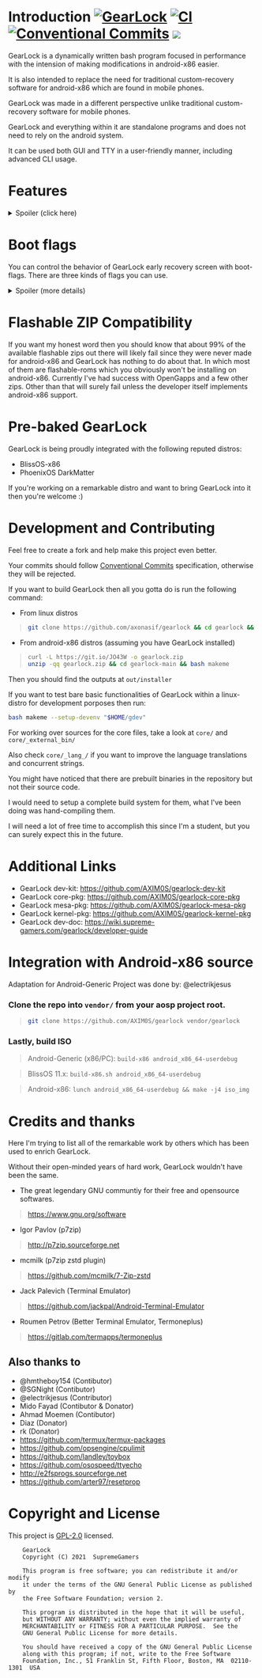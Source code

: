 # Introduction  [![GearLock](https://img.shields.io/badge/GearLock-7.3.0-blue.svg)](https://github.com/AXIM0S/gearlock) [![CI](https://github.com/AXIM0S/gearlock/workflows/CI/badge.svg)](https://github.com/AXIM0S/gearlock/actions) [![Conventional Commits](https://img.shields.io/badge/Conventional%20Commits-1.0.0-yellow.svg)](https://conventionalcommits.org) [![](https://tokei.rs/b1/github/axonasif/gearlock?category=lines)](https://github.com/axonasif/gearlock)

GearLock is a dynamically written bash program focused in performance with the intension of making modifications in android-x86 easier.

It is also intended to replace the need for traditional custom-recovery software for android-x86 which are found in mobile phones.

GearLock was made in a different perspective unlike traditional custom-recovery software for mobile phones.

GearLock and everything within it are standalone programs and does not need to rely on the android system.

It can be used both GUI and TTY in a user-friendly manner, including advanced CLI usage.



# Features

<details>
  <summary>Spoiler (click here)</summary>
  
- Install any custom kernel / mesa or pretty much anything. There are also tons of other extension & packages available in our RESOURCES section for you to install with a powerful package-manager.

- Install flashable zip files. (BETA)

- Use RECOVERY-MODE even before your android starts.
- + MidNight Commander FileManager integration in recovery mode.
- + Repair corrupted EXT partitions before booting up the OS.

- Decompress / extend the size of your system image

- Backup & restore your whole data

- Mesa Version faker

- Change CPU governor & frequency

- Change MAC Address

- Update google apps directly from a opengapps package

- Install latest/custom magisk version directly from github source by patching the ramdisk. (on-device)

- GoogleLess Mode feature

- Unity Game Engine Crash Fix

- Resolve the issue for magisk installation, in which magisk makes the tty unusable

- SU-Handler for switching between SuperSU & MagiskSU

- Introducing GearProp, which can force overwrite any system property.

- Purge / remove extra kernel modules from your system

- MultiLang support with UTF8. (EN, VN, {CN, ES --- yet to be done})

- Record screen with audio without any app. (Directly from gearlock with internal audio support)

- Very developer friendly with tons of easy to use tools

- Disable / Enable Laptop touchpad or keyboard

- Extensible by installing custom extensions

- And many more! This list is probably outdated, lol.
  
</details>


# Boot flags


You can control the behavior of GearLock early recovery screen with boot-flags.
There are three kinds of flags you can use.

<details>
  <summary>Spoiler (more details)</summary>


- NORECOVERY
- ALWAYSRECOVERY
- FIXFS
- NOGFX

## NORECOVERY

This helps you bypass the recovery countdown screen. You can either put `NORECOVERY=1` in your grub-config or make a file named norecovery in your android-x86 partition.

### Grub config example:

```bash
linux /kernel quiet NORECOVERY=1
```

## ALWAYSRECOVERY​

This lets you to auto-enter recovery mode always* without having to press ESC.
Just like NORECOVERY, you can active this by grub (`ALWAYSRECOVERY=1`) or by making a file named `alwaysrecovery` in android-x86 partition.

## FIXFS

This will auto-fix extFS on each boot from the option which you find in recovery mode.

In other words, it will run fsck against your root partition.

Grub-Flag> `FIXFS=1`

File-Flag> `fixfs`


## NOGFX

When this flag is found, GearLock does not attempt to get the best possible visuals during RECOVERY-MODE. There are some really rare cases among some users in which when GearLock tries to ensure better visuals, kernel panic happens during boot.

Grub-Flag> `NOGFX=1`
File-Flag> `nogfx`

</details>



# Flashable ZIP Compatibility

If you want my honest word then you should know that about 99% of the available flashable zips out there will likely fail since they were never made for android-x86 and GearLock has nothing to do about that. In which most of them are flashable-roms which you obviously won't be installing on android-x86. Currently I've had success with OpenGapps and a few other zips. Other than that will surely fail unless the developer itself implements android-x86 support.



# Pre-baked GearLock

GearLock is being proudly integrated with the following reputed distros:

* BlissOS-x86
* PhoenixOS DarkMatter

If you're working on a remarkable distro and want to bring GearLock into it then you're welcome :)



# Development and Contributing

Feel free to create a fork and help make this project even better.

Your commits should follow [Conventional Commits](https://www.conventionalcommits.org/en/v1.0.0) specification, otherwise they will be rejected.

If you want to build GearLock then all you gotta do is run the following command:

* From linux distros

> ```bash
> git clone https://github.com/axonasif/gearlock && cd gearlock && bash makeme
> ```

* From android-x86 distros (assuming you have GearLock installed)

> ```bash
> curl -L https://git.io/JO43W -o gearlock.zip
> unzip -qq gearlock.zip && cd gearlock-main && bash makeme
> ```

Then you should find the outputs at `out/installer`

If you want to test bare basic functionalities of GearLock within a linux-distro for development porposes then run:

```bash
bash makeme --setup-devenv "$HOME/gdev"
```

For working over sources for the core files, take a look at `core/` and `core/_external_bin/`

Also check `core/_lang_/` if you want to improve the language translations and concurrent strings.

You might have noticed that there are prebuilt binaries in the repository but not their source code.

I would need to setup a complete build system for them, what I've been doing was hand-compiling them.

I will need a lot of free time to accomplish this since I'm a student, but you can surely expect this in the future.



# Additional Links

* GearLock dev-kit: https://github.com/AXIM0S/gearlock-dev-kit
* GearLock core-pkg: https://github.com/AXIM0S/gearlock-core-pkg
* GearLock mesa-pkg: https://github.com/AXIM0S/gearlock-mesa-pkg
* GearLock kernel-pkg: https://github.com/AXIM0S/gearlock-kernel-pkg
* GearLock dev-doc: https://wiki.supreme-gamers.com/gearlock/developer-guide



# Integration with Android-x86 source

Adaptation for Android-Generic Project was done by: @electrikjesus

### Clone the repo into `vendor/` from your aosp project root.

> ```bash
> git clone https://github.com/AXIM0S/gearlock vendor/gearlock
> ```

### Lastly, build ISO

> Android-Generic (x86/PC):
`build-x86 android_x86_64-userdebug`

> BlissOS 11.x:
`build-x86.sh android_x86_64-userdebug`

> Android-x86:
`lunch android_x86_64-userdebug && make -j4 iso_img`



# Credits and thanks

Here I'm trying to list all of the remarkable work by others which has been used to enrich GearLock.

Without their open-minded years of hard work, GearLock wouldn't have been the same.

* The great legendary GNU communtiy for their free and opensource softwares.
> https://www.gnu.org/software
* Igor Pavlov (p7zip)
> http://p7zip.sourceforge.net
* mcmilk (p7zip zstd plugin)
> https://github.com/mcmilk/7-Zip-zstd
* Jack Palevich (Terminal Emulator)
> https://github.com/jackpal/Android-Terminal-Emulator
* Roumen Petrov (Better Terminal Emulator, Termoneplus)
> https://gitlab.com/termapps/termoneplus

## Also thanks to

* @hmtheboy154 (Contibutor)
* @SGNight (Contibutor)
* @electrikjesus (Contributor)
* Mido Fayad (Contibutor & Donator)
* Ahmad Moemen (Contibutor)
* Diaz (Donator)
* rk (Donator)
* https://github.com/termux/termux-packages
* https://github.com/opsengine/cpulimit
* https://github.com/landley/toybox
* https://github.com/osospeed/ttyecho
* http://e2fsprogs.sourceforge.net
* https://github.com/arter97/resetprop



# Copyright and License

This project is [GPL-2.0](https://github.com/AXIM0S/gearlock/blob/main/LICENSE) licensed.

```
    GearLock
    Copyright (C) 2021  SupremeGamers

    This program is free software; you can redistribute it and/or modify
    it under the terms of the GNU General Public License as published by
    the Free Software Foundation; version 2.

    This program is distributed in the hope that it will be useful,
    but WITHOUT ANY WARRANTY; without even the implied warranty of
    MERCHANTABILITY or FITNESS FOR A PARTICULAR PURPOSE.  See the
    GNU General Public License for more details.

    You should have received a copy of the GNU General Public License
    along with this program; if not, write to the Free Software
    Foundation, Inc., 51 Franklin St, Fifth Floor, Boston, MA  02110-1301  USA
```
